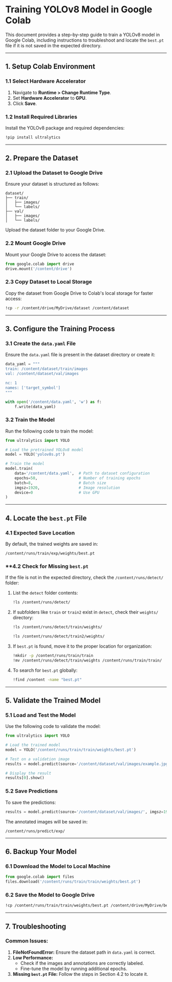 # Training YOLOv8 Model in Google Colab

This document provides a step-by-step guide to train a YOLOv8 model in Google Colab, including instructions to troubleshoot and locate the `best.pt` file if it is not saved in the expected directory.

---

## **1. Setup Colab Environment**

### **1.1 Select Hardware Accelerator**
1. Navigate to **Runtime > Change Runtime Type**.
2. Set **Hardware Accelerator** to **GPU**.
3. Click **Save**.

### **1.2 Install Required Libraries**
Install the YOLOv8 package and required dependencies:
```bash
!pip install ultralytics
```

---

## **2. Prepare the Dataset**

### **2.1 Upload the Dataset to Google Drive**
Ensure your dataset is structured as follows:
```
dataset/
├── train/
│   ├── images/
│   └── labels/
├── val/
│   ├── images/
│   └── labels/
```
Upload the dataset folder to your Google Drive.

### **2.2 Mount Google Drive**
Mount your Google Drive to access the dataset:
```python
from google.colab import drive
drive.mount('/content/drive')
```

### **2.3 Copy Dataset to Local Storage**
Copy the dataset from Google Drive to Colab's local storage for faster access:
```bash
!cp -r /content/drive/MyDrive/dataset /content/dataset
```

---

## **3. Configure the Training Process**

### **3.1 Create the `data.yaml` File**
Ensure the `data.yaml` file is present in the dataset directory or create it:
```python
data_yaml = """
train: /content/dataset/train/images
val: /content/dataset/val/images

nc: 1
names: ['target_symbol']
"""

with open('/content/data.yaml', 'w') as f:
    f.write(data_yaml)
```

### **3.2 Train the Model**
Run the following code to train the model:
```python
from ultralytics import YOLO

# Load the pretrained YOLOv8 model
model = YOLO('yolov8s.pt')

# Train the model
model.train(
    data='/content/data.yaml',  # Path to dataset configuration
    epochs=50,                  # Number of training epochs
    batch=8,                    # Batch size
    imgsz=1920,                 # Image resolution
    device=0                    # Use GPU
)
```

---

## **4. Locate the `best.pt` File**

### **4.1 Expected Save Location**
By default, the trained weights are saved in:
```
/content/runs/train/exp/weights/best.pt
```

### **4.2 Check for Missing `best.pt`
If the file is not in the expected directory, check the `/content/runs/detect/` folder:
1. List the `detect` folder contents:
   ```bash
   !ls /content/runs/detect/
   ```
2. If subfolders like `train` or `train2` exist in `detect`, check their `weights/` directory:
   ```bash
   !ls /content/runs/detect/train/weights/
   ```
   ```bash
   !ls /content/runs/detect/train2/weights/
   ```

3. If `best.pt` is found, move it to the proper location for organization:
   ```bash
   !mkdir -p /content/runs/train/train
   !mv /content/runs/detect/train/weights /content/runs/train/train/
   ```

4. To search for `best.pt` globally:
   ```bash
   !find /content -name "best.pt"
   ```

---

## **5. Validate the Trained Model**

### **5.1 Load and Test the Model**
Use the following code to validate the model:
```python
from ultralytics import YOLO

# Load the trained model
model = YOLO('/content/runs/train/train/weights/best.pt')

# Test on a validation image
results = model.predict(source='/content/dataset/val/images/example.jpg', imgsz=1920)

# Display the result
results[0].show()
```

### **5.2 Save Predictions**
To save the predictions:
```python
results = model.predict(source='/content/dataset/val/images/', imgsz=1920, save=True)
```
The annotated images will be saved in:
```
/content/runs/predict/exp/
```

---

## **6. Backup Your Model**

### **6.1 Download the Model to Local Machine**
```python
from google.colab import files
files.download('/content/runs/train/train/weights/best.pt')
```

### **6.2 Save the Model to Google Drive**
```bash
!cp /content/runs/train/train/weights/best.pt /content/drive/MyDrive/best.pt
```

---

## **7. Troubleshooting**

### **Common Issues:**
1. **FileNotFoundError:** Ensure the dataset path in `data.yaml` is correct.
2. **Low Performance:**
    - Check if the images and annotations are correctly labeled.
    - Fine-tune the model by running additional epochs.
3. **Missing `best.pt` File:** Follow the steps in Section 4.2 to locate it.

